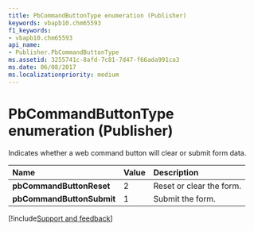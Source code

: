 ```yaml
---
title: PbCommandButtonType enumeration (Publisher)
keywords: vbapb10.chm65593
f1_keywords:
- vbapb10.chm65593
api_name:
- Publisher.PbCommandButtonType
ms.assetid: 3255741c-8afd-7c81-7d47-f66ada991ca3
ms.date: 06/08/2017
ms.localizationpriority: medium
---
```



# PbCommandButtonType enumeration (Publisher)

Indicates whether a web command button will clear or submit form data.



|Name|Value|Description|
|:-----|:-----|:-----|
| **pbCommandButtonReset**|2|Reset or clear the form.|
| **pbCommandButtonSubmit**|1|Submit the form.|

[!include[Support and feedback](~/includes/feedback-boilerplate.md)]